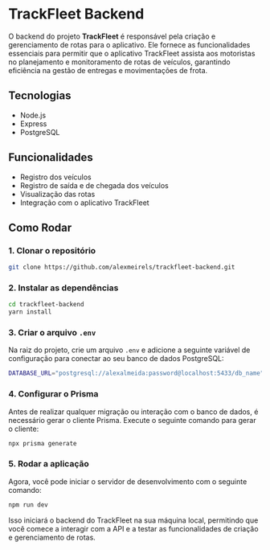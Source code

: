 # TrackFleet Backend

O backend do projeto **TrackFleet** é responsável pela criação e gerenciamento de rotas para o aplicativo. Ele fornece as funcionalidades essenciais para permitir que o aplicativo TrackFleet assista aos motoristas no planejamento e monitoramento de rotas de veículos, garantindo eficiência na gestão de entregas e movimentações de frota.

## Tecnologias

- Node.js
- Express
- PostgreSQL

## Funcionalidades

- Registro dos veículos
- Registro de saída e de chegada dos veículos
- Visualização das rotas
- Integração com o aplicativo TrackFleet

## Como Rodar

### 1. Clonar o repositório

```bash
git clone https://github.com/alexmeirels/trackfleet-backend.git
```
### 2. Instalar as dependências

```bash
cd trackfleet-backend
yarn install
```

### 3. Criar o arquivo ```.env```

Na raiz do projeto, crie um arquivo ```.env``` e adicione a seguinte variável de configuração para conectar ao seu banco de dados PostgreSQL:
```bash
DATABASE_URL="postgresql://alexalmeida:password@localhost:5433/db_name"

```
### 4. Configurar o Prisma

Antes de realizar qualquer migração ou interação com o banco de dados, é necessário gerar o cliente Prisma. Execute o seguinte comando para gerar o cliente:

```bash
npx prisma generate
```

### 5. Rodar a aplicação

Agora, você pode iniciar o servidor de desenvolvimento com o seguinte comando:

```bash
npm run dev
```

Isso iniciará o backend do TrackFleet na sua máquina local, permitindo que você comece a interagir com a API e a testar as funcionalidades de criação e gerenciamento de rotas.
